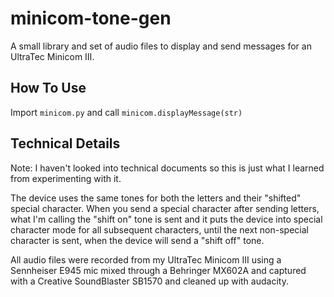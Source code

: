 # minicom-tone-gen
A small library and set of audio files to display and send messages for an UltraTec Minicom III.


## How To Use
Import `minicom.py` and call `minicom.displayMessage(str)`

## Technical Details
Note: I haven't looked into technical documents so this is just what I learned from experimenting with it. 

The device uses the same tones for both the letters and their "shifted" special character. When you send a special character after sending letters, what I'm calling the "shift on" tone is sent and it puts the device into special character mode for all subsequent characters, until the next non-special character is sent, when the device will send a "shift off" tone.

All audio files were recorded from my UltraTec Minicom III using a Sennheiser E945 mic mixed through a Behringer MX602A and captured with a Creative SoundBlaster SB1570 and cleaned up with audacity.
